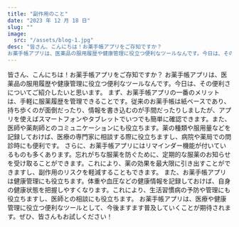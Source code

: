 ```yaml
---
title: "副作用のこと"
date: "2023 年 12 月 18 日"
slug: ""
image:
  src: "/assets/blog-1.jpg"
desc: "皆さん、こんにちは！お薬手帳アプリをご存知ですか？
お薬手帳アプリは、医薬品の服用履歴や健康管理に役立つ便利なツールなんです。今日は、その便利さについてご紹介したいと思います。"
---
```


皆さん、こんにちは！お薬手帳アプリをご存知ですか？
お薬手帳アプリは、医薬品の服用履歴や健康管理に役立つ便利なツールなんです。今日は、その便利さについてご紹介したいと思います。
まず、お薬手帳アプリの一番のメリットは、手軽に服薬履歴を管理できることです。従来のお薬手帳は紙ベースであり、持ち歩くのが面倒だったり、情報を書き込むのが手間だったりしましたが、アプリを使えばスマートフォンやタブレットでいつでも簡単に確認できます。また、医師や薬剤師とのコミュニケーションにも役立ちます。薬の種類や服用量などを記録しておけば、医療の専門家に相談する際に役立ちますし、病院や薬局での問診時にも便利です。
さらに、お薬手帳アプリにはリマインダー機能が付いているものも多くあります。忘れがちな服薬を防ぐために、定期的な服薬のお知らせを受け取ることができます。これにより、薬の効果を最大限に引き出すことができますし、副作用のリスクを軽減することもできます。
また、お薬手帳アプリは健康管理にも役立ちます。体重や血圧などの健康情報を記録しておけば、自身の健康状態を把握しやすくなります。これにより、生活習慣病の予防や管理にも役立ちますし、医師との相談にも役立ちます。
お薬手帳アプリは、医療や健康管理に役立つ便利なツールとして、今後ますます普及していくことが期待されます。ぜひ、皆さんもお試しください！
